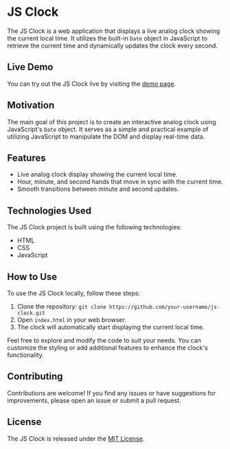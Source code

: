 # JS Clock

The JS Clock is a web application that displays a live analog clock showing the current local time. It utilizes the built-in `Date` object in JavaScript to retrieve the current time and dynamically updates the clock every second.

## Live Demo

You can try out the JS Clock live by visiting the [demo page](https://your-demo-page-url.com).

## Motivation

The main goal of this project is to create an interactive analog clock using JavaScript's `Date` object. It serves as a simple and practical example of utilizing JavaScript to manipulate the DOM and display real-time data.

## Features

- Live analog clock display showing the current local time.
- Hour, minute, and second hands that move in sync with the current time.
- Smooth transitions between minute and second updates.

## Technologies Used

The JS Clock project is built using the following technologies:

- HTML
- CSS
- JavaScript

## How to Use

To use the JS Clock locally, follow these steps:

1. Clone the repository: `git clone https://github.com/your-username/js-clock.git`
2. Open `index.html` in your web browser.
3. The clock will automatically start displaying the current local time.

Feel free to explore and modify the code to suit your needs. You can customize the styling or add additional features to enhance the clock's functionality.

## Contributing

Contributions are welcome! If you find any issues or have suggestions for improvements, please open an issue or submit a pull request.

## License

The JS Clock is released under the [MIT License](https://opensource.org/licenses/MIT).
